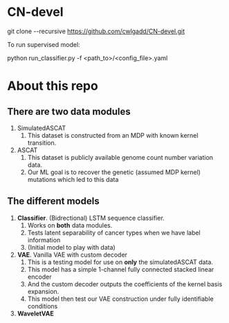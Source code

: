 # CN-devel

git clone --recursive https://github.com/cwlgadd/CN-devel.git


To run supervised model:

python run_classifier.py -f <path_to>/<config_file>.yaml

# About this repo

## There are two data modules

1) SimulatedASCAT
   1) This dataset is constructed from an MDP with known kernel transition. 
2) ASCAT
   1) This dataset is publicly available genome count number variation data. 
   2) Our ML goal is to recover the genetic (assumed MDP kernel) mutations which led to this data

## The different models

1) **Classifier**. (Bidrectional) LSTM sequence classifier.
   1) Works on **both** data modules.
   2) Tests latent separability of cancer types when we have label information
   3) (Initial model to play with data)
2) **VAE**. Vanilla VAE with custom decoder 
   1) This is a testing model for use on **only** the simulatedASCAT data.
   3) This model has a simple 1-channel fully connected stacked linear encoder
   4) And the custom decoder outputs the coefficients of the kernel basis expansion. 
   5) This model then test our VAE construction under fully identifiable conditions
3) **WaveletVAE**
